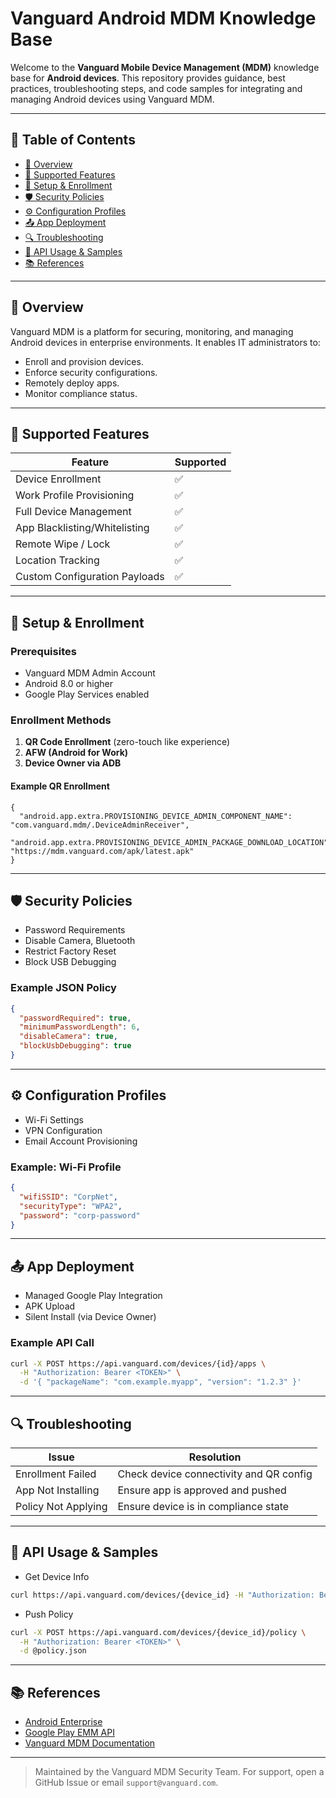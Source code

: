# Vanguard Android MDM Knowledge Base

Welcome to the **Vanguard Mobile Device Management (MDM)** knowledge base for **Android devices**.
This repository provides guidance, best practices, troubleshooting steps, and code samples for integrating and managing Android devices using Vanguard MDM.

---

## 📁 Table of Contents

- [📖 Overview](#overview)
- [📱 Supported Features](#supported-features)
- [🔧 Setup & Enrollment](#setup--enrollment)
- [🛡️ Security Policies](#security-policies)
- [⚙️ Configuration Profiles](#configuration-profiles)
- [📤 App Deployment](#app-deployment)
- [🔍 Troubleshooting](#troubleshooting)
- [🧪 API Usage & Samples](#api-usage--samples)
- [📚 References](#references)

---

## 📖 Overview

Vanguard MDM is a platform for securing, monitoring, and managing Android devices in enterprise environments. It enables IT administrators to:

- Enroll and provision devices.
- Enforce security configurations.
- Remotely deploy apps.
- Monitor compliance status.

---

## 📱 Supported Features

| Feature                      | Supported |
|-----------------------------|-----------|
| Device Enrollment           | ✅        |
| Work Profile Provisioning   | ✅        |
| Full Device Management      | ✅        |
| App Blacklisting/Whitelisting | ✅     |
| Remote Wipe / Lock          | ✅        |
| Location Tracking           | ✅        |
| Custom Configuration Payloads | ✅     |

---

## 🔧 Setup & Enrollment

### Prerequisites

- Vanguard MDM Admin Account
- Android 8.0 or higher
- Google Play Services enabled

### Enrollment Methods

1. **QR Code Enrollment** (zero-touch like experience)
2. **AFW (Android for Work)**
3. **Device Owner via ADB**

#### Example QR Enrollment

```
{  
  "android.app.extra.PROVISIONING_DEVICE_ADMIN_COMPONENT_NAME": "com.vanguard.mdm/.DeviceAdminReceiver",
  "android.app.extra.PROVISIONING_DEVICE_ADMIN_PACKAGE_DOWNLOAD_LOCATION": "https://mdm.vanguard.com/apk/latest.apk"
}
```

---

## 🛡️ Security Policies

- Password Requirements
- Disable Camera, Bluetooth
- Restrict Factory Reset
- Block USB Debugging

### Example JSON Policy

```json
{
  "passwordRequired": true,
  "minimumPasswordLength": 6,
  "disableCamera": true,
  "blockUsbDebugging": true
}
```

---

## ⚙️ Configuration Profiles

- Wi-Fi Settings
- VPN Configuration
- Email Account Provisioning

### Example: Wi-Fi Profile
```json
{
  "wifiSSID": "CorpNet",
  "securityType": "WPA2",
  "password": "corp-password"
}
```

---

## 📤 App Deployment

- Managed Google Play Integration
- APK Upload
- Silent Install (via Device Owner)

### Example API Call
```bash
curl -X POST https://api.vanguard.com/devices/{id}/apps \
  -H "Authorization: Bearer <TOKEN>" \
  -d '{ "packageName": "com.example.myapp", "version": "1.2.3" }'
```

---

## 🔍 Troubleshooting

| Issue                        | Resolution                            |
|-----------------------------|----------------------------------------|
| Enrollment Failed           | Check device connectivity and QR config |
| App Not Installing          | Ensure app is approved and pushed       |
| Policy Not Applying         | Ensure device is in compliance state    |

---

## 🧪 API Usage & Samples

- Get Device Info
```bash
curl https://api.vanguard.com/devices/{device_id} -H "Authorization: Bearer <TOKEN>"
```

- Push Policy
```bash
curl -X POST https://api.vanguard.com/devices/{device_id}/policy \
  -H "Authorization: Bearer <TOKEN>" \
  -d @policy.json
```

---

## 📚 References

- [Android Enterprise](https://developer.android.com/work)
- [Google Play EMM API](https://developers.google.com/android/management)
- [Vanguard MDM Documentation](https://docs.vanguard.com/mdm)

---

> Maintained by the Vanguard MDM Security Team. For support, open a GitHub Issue or email `support@vanguard.com`.
